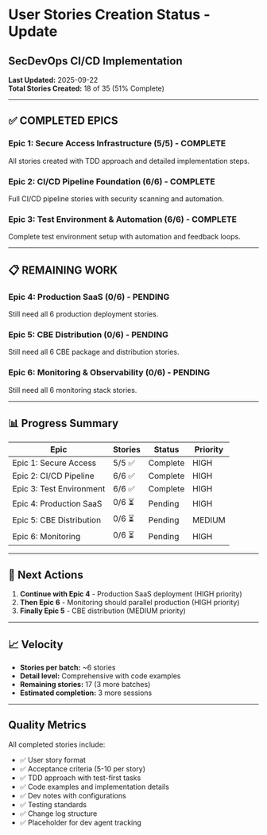 # User Stories Creation Status - Update
## SecDevOps CI/CD Implementation

**Last Updated:** 2025-09-22  
**Total Stories Created:** 18 of 35 (51% Complete)

---

## ✅ COMPLETED EPICS

### Epic 1: Secure Access Infrastructure (5/5) - COMPLETE
All stories created with TDD approach and detailed implementation steps.

### Epic 2: CI/CD Pipeline Foundation (6/6) - COMPLETE  
Full CI/CD pipeline stories with security scanning and automation.

### Epic 3: Test Environment & Automation (6/6) - COMPLETE
Complete test environment setup with automation and feedback loops.

---

## 📋 REMAINING WORK

### Epic 4: Production SaaS (0/6) - PENDING
Still need all 6 production deployment stories.

### Epic 5: CBE Distribution (0/6) - PENDING
Still need all 6 CBE package and distribution stories.

### Epic 6: Monitoring & Observability (0/6) - PENDING
Still need all 6 monitoring stack stories.

---

## 📊 Progress Summary

| Epic | Stories | Status | Priority |
|------|---------|--------|----------|
| Epic 1: Secure Access | 5/5 ✅ | Complete | HIGH |
| Epic 2: CI/CD Pipeline | 6/6 ✅ | Complete | HIGH |
| Epic 3: Test Environment | 6/6 ✅ | Complete | HIGH |
| Epic 4: Production SaaS | 0/6 ⏳ | Pending | HIGH |
| Epic 5: CBE Distribution | 0/6 ⏳ | Pending | MEDIUM |
| Epic 6: Monitoring | 0/6 ⏳ | Pending | HIGH |

---

## 🎯 Next Actions

1. **Continue with Epic 4** - Production SaaS deployment (HIGH priority)
2. **Then Epic 6** - Monitoring should parallel production (HIGH priority)
3. **Finally Epic 5** - CBE distribution (MEDIUM priority)

---

## 📈 Velocity

- **Stories per batch:** ~6 stories
- **Detail level:** Comprehensive with code examples
- **Remaining stories:** 17 (3 more batches)
- **Estimated completion:** 3 more sessions

---

## Quality Metrics

All completed stories include:
- ✅ User story format
- ✅ Acceptance criteria (5-10 per story)
- ✅ TDD approach with test-first tasks
- ✅ Code examples and implementation details
- ✅ Dev notes with configurations
- ✅ Testing standards
- ✅ Change log structure
- ✅ Placeholder for dev agent tracking